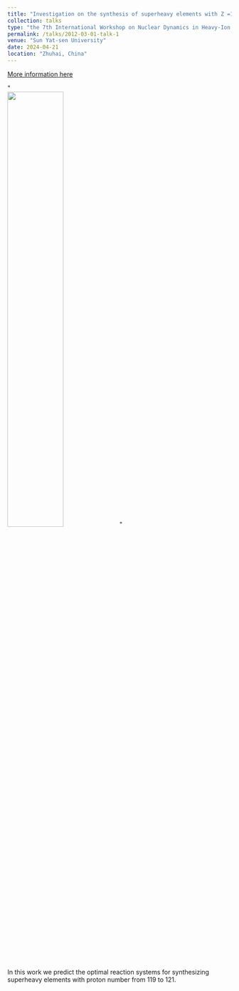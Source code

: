 ```yaml
---
title: "Investigation on the synthesis of superheavy elements with Z =119-121"
collection: talks
type: "the 7th International Workshop on Nuclear Dynamics in Heavy-Ion Reactions (IWND2024)"
permalink: /talks/2012-03-01-talk-1
venue: "Sun Yat-sen University"
date: 2024-04-21
location: "Zhuhai, China"
---
```


[More information here](https://iwnd2024.scievent.com/)

 "<br/><img src='/images/DSC08703.jpg' style='width:50%;'>"

In this work we predict the optimal reaction systems for synthesizing superheavy elements with proton number from 119 to 121.

